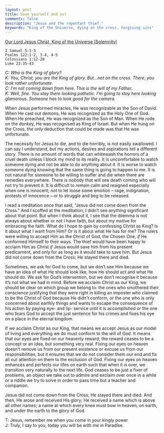 ```yaml
---
layout: post
title: Save yourself and us!
comments: false
description: "Jesus and the repentant thief."
keywords: "King of the Universe, dying on the cross, forgiving sins"
---
```


[Our Lord Jesus Christ, King of the Universe (Solemnity) ](https://www.ewtn.com/catholicism/daily-readings/2019-11-24)

```
2 Samuel 5:1-3
Psalms 122:1-2, 3-4, 4-5
Colossians 1:12-20
Luke 23:35-43
```

_C:  Who is the King of glory?<br/>
K:   You, Christ, you are the King of glory. But...not on the cross. There, you look rather unfortunate. <br/>
C:   I'm not coming down from here. This is the will of my Father. <br/>
K:  Well, fine. You stay there looking pathetic. I'm going to stay here looking glamorous. Someone has to look good for the camera._


When Jesus performed miracles, He was recognizable as the Son of David. When He cast out demons, He was recognized as the Holy One of God. When He preached, He was recognized as the Son of Man. When He rode on the donkey, He was recognised as King of Israel. But when He hung on the Cross, the only deduction that could be made was that He was unfortunate.

The necessity for Jesus to die, and to die horribly, is not easily swallowed. I can say I understand, but my actions, desires and aspirations tell a different story. There is no amount of words that can whitewash the horrors of a cruel death unless I block my mind to its reality. It is uncomfortable to watch someone dying and not be able to do anything about it. It is worse to watch someone dying knowing that the same thing is going to happen to me. It is not natural for someone to be willing to suffer and die when there are remedies everywhere. There is nobody that will see death coming who will not try to prevent it. It is difficult to remain calm and resigned especially when one is innocent; not to let loose some emotion – rage, indignation, protests of innocence – or to struggle and beg to be released.

I read a meditation once that said, "Jesus did not come down from the Cross." And I scoffed at the meditation; I didn’t see anything significant about that point. But when I think about it, I see that the dilemma is not always about whether or not I have faith, but about my motive for embracing the faith. What do I hope to gain by confessing Christ as King? Is it about what I want from Him? Or is it about what He has for me? The rulers were willing to accept Him as the Christ of God, the Chosen One, _if_ He conformed Himself to their ways. The thief would have been happy to acclaim Him as Christ _if_ Jesus would save him from his present predicament, and only for as long as it would take to save him. But Jesus did not come down from the Cross; He stayed there and died. 

Sometimes, we ask for God to come, but we don’t see Him because we have an idea of what He should look like, how He should act and what He should do. We ask for God’s intervention, but we don’t recognise it because it’s not what we had in mind. Before we acclaim Christ as our King, we should be clear on which group we belong to: the ones who smothered their conscience justifying that they were right in killing an imposter who claimed to be the Christ of God because He didn't conform, or the one who is only concerned about earthly things and wants to escape the consequence of his action by paying eye- and lip- service until it is accomplished or the one who fears God to accept the just sentence for his crimes and fixes his eye on a place in the eternal kingdom.  

If we acclaim Christ as our King, that means we accept Jesus as our model of living and everything we do must conform to the will of God. It means that our eyes are fixed on our heavenly reward; the reward ceases to be a concept or an idea, but something very real. Fixing our eyes on heaven doesn’t remove us from our present existence or excuse us from our responsibilities, but it ensures that we do not consider them our end and fix all our attention on them to the exclusion of God. Fixing our eyes on heaven enhances and perfects our lifes on earth such that when it is over, we transition very naturally to the next life. God ceases to be just a fixer of problems, an object we take out to admire and exclaim over once in a while or a riddle we try to solve in order to pass time but a teacher and companion.

Jesus did not come down from the Cross; He stayed there and died. And then, He arose and received His glory; He received a name which is above all other names; a name at which every knee must bow in heaven, on earth, and under the earth to the glory of God.

T: Jesus, remember me when you come in your kingly power<br/>
J: Truly, I say to you, today you will be with me in Paradise.



